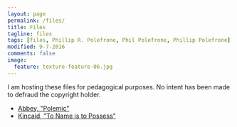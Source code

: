 ```yaml
---
layout: page
permalink: /files/
title: Files
tagline: files
tags: [files, Phillip R. Polefrone, Phil Polefrone, Phillip Polefrone]
modified: 9-7-2016
comments: false
image:
  feature: texture-feature-06.jpg
---
```


I am hosting these files for pedagogical purposes. No intent has been made to
defraud the copyright holder. 

- [Abbey, "Polemic"](https://prpole.github.io/files/abbey_polemic.pdf)
- [Kincaid, "To Name is to Possess"](https://prpole.github.io/files/kincaid_name.pdf)
